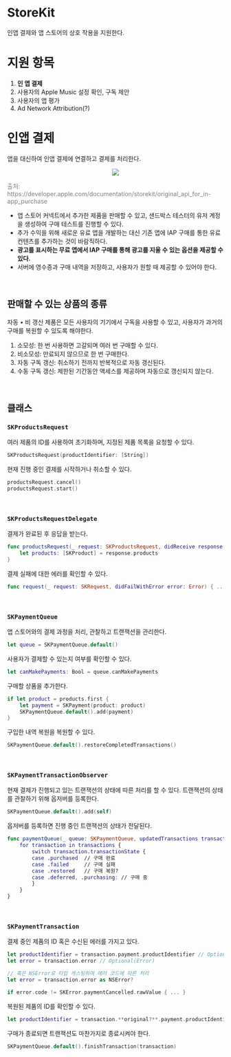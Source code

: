 # StoreKit

인앱 결제와 앱 스토어의 상호 작용을 지원한다.

# 지원 항목

1. **인 앱 결제**
2. 사용자의 Apple Music 설정 확인, 구독 제안
3. 사용자의 앱 평가
4. Ad Network Attribution(?)

# 인앱 결제
앱을 대신하여 인앱 결제에 연결하고 결제를 처리한다.

<p align="center">
<img src="https://user-images.githubusercontent.com/61190690/166909905-f6b74f5c-6693-4659-ad4c-01696552859c.png">
</p>

<p style="color:gray">
	출처: https://developer.apple.com/documentation/storekit/original_api_for_in-app_purchase
</p>

- 앱 스토어 커넥트에서 추가한 제품을 판매할 수 있고, 샌드박스 테스터의 유저 계정을 생성하여 구매 테스트를 진행할 수 있다.
- 추가 수익을 위해 새로운 유료 앱을 개발하는 대신 기존 앱에 IAP 구매를 통한 유료 컨텐츠를 추가하는 것이 바람직하다.
- **광고를 표시하는 무료 앱에서 IAP 구매를 통해 광고를 지울 수 있는 옵션을 제공할 수 있다.**
- 서버에 영수증과 구매 내역을 저장하고, 사용자가 원할 때 제공할 수 있어야 한다.

&nbsp;
## 판매할 수 있는 상품의 종류
자동 • 비 갱신 제품은 모든 사용자의 기기에서 구독을 사용할 수 있고, 사용자가 과거의 구매를 복원할 수 있도록 해야한다.

1. 소모성: 한 번 사용하면 고갈되며 여러 번 구매할 수 있다.
2. 비소모성: 만료되지 않으므로 한 번 구매한다.
3. 자동 구독 갱신: 취소하기 전까지 반복적으로 자동 갱신된다.
4. 수동 구독 갱신: 제한된 기간동안 액세스를 제공하며 자동으로 갱신되지 않는다.

&nbsp;
## 클래스

### `SKProductsRequest`
여러 제품의 ID를 사용하여 초기화하며, 지정된 제품 목록을 요청할 수 있다.

```swift
SKProductsRequest(productIdentifier: [String])
```

현재 진행 중인 결제를 시작하거나 취소할 수 있다.
```swift
productsRequest.cancel()
productsRequest.start()
```

&nbsp;
### `SKProductsRequestDelegate`
결제가 완료된 후 응답을 받는다.

```swift
func productsRequest(_ request: SKProductsRequest, didReceive response: SKProductsResponse) {
	let products: [SKProduct] = response.products
}
```

결제 실패에 대한 에러를 확인할 수 있다.

```swift
func request(_ request: SKRequest, didFailWithError error: Error) { ... }
```

&nbsp;
### `SKPaymentQueue`
앱 스토어와의 결제 과정을 처리, 관찰하고 트랜잭션을 관리한다.

```swift
let queue = SKPaymentQueue.default()
```

사용자가 결제할 수 있는지 여부를 확인할 수 있다.

```swift
let canMakePayments: Bool = queue.canMakePayments
```

구매할 상품을 추가한다.

```swift
if let product = products.first {
	let payment = SKPayment(product: product)
	SKPaymentQueue.default().add(payment)
}
```

구입한 내역 복원을 복원할 수 있다.

```swift
SKPaymentQueue.default().restoreCompletedTransactions()
```

&nbsp;
### `SKPaymentTransactionObserver`
현재 결제가 진행되고 있는 트랜잭션의 상태에 따른 처리를 할 수 있다. 트랜잭션의 상태를 관찰하기 위해 옵저버를 등록한다.

```swift
SKPaymentQueue.default().add(self)
```

옵저버를 등록하면 진행 중인 트랜잭션의 상태가 전달된다.

```swift
func paymentQueue(_ queue: SKPaymentQueue, updatedTransactions transactions: [SKPaymentTransaction] {
	for transaction in transactions {
		switch transaction.transactionState {
		case .purchased  // 구매 완료
		case .failed     // 구매 실패
		case .restored   // 구매 복원?
		case .deferred, .purchasing: // 구매 중
		}
	}
}
```

&nbsp;
### `SKPaymentTransaction`
결제 중인 제품의 ID 혹은 수신된 에러를 가지고 있다.

```swift
let productIdentifier = transaction.payment.productIdentifier // Optional(String)
let error = transaction.error // Optional(Error)

// 혹은 NSError로 타입 캐스팅하여 에러 코드에 따른 처리
let error = transaction.error as NSError?

if error.code != SKError.paymentCancelled.rawValue { ... }
```

복원된 제품의 ID를 확인할 수 있다.

```swift
let productIdentifier = transaction.**original?**.payment.productIdentifier // Optional(String)
```

구매가 종료되면 트랜잭션도 마찬가지로 종료시켜야 한다.

```swift
SKPaymentQueue.default().finishTransaction(transaction)
```
